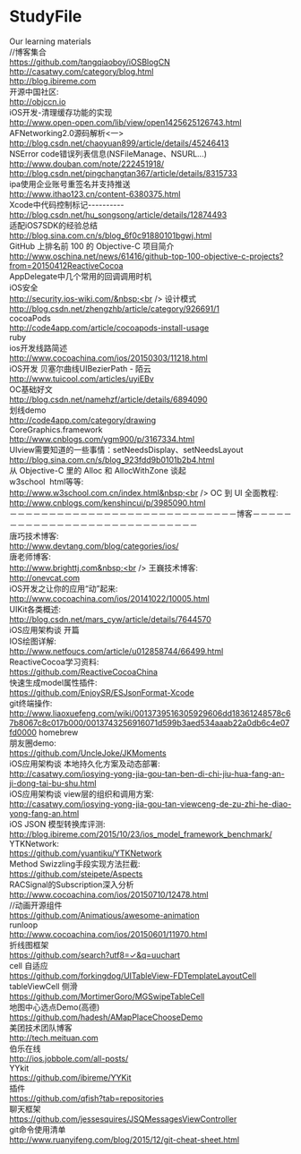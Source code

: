 # StudyFile
Our learning materials<br />
//博客集合<br />
https://github.com/tangqiaoboy/iOSBlogCN<br />
http://casatwy.com/category/blog.html <br />
http://blog.ibireme.com <br />
开源中国社区: <br />
http://objccn.io <br />
iOS开发-清理缓存功能的实现<br />
http://www.open-open.com/lib/view/open1425625126743.html<br />
AFNetworking2.0源码解析&lt;一&gt;<br />
http://blog.csdn.net/chaoyuan899/article/details/45246413<br />
NSError code错误列表信息(NSFileManage、NSURL...)<br />
http://www.douban.com/note/222451918/<br />
http://blog.csdn.net/pingchangtan367/article/details/8315733<br />
ipa使用企业账号重签名并支持推送<br />
http://www.ithao123.cn/content-6380375.html<br />
Xcode中代码控制标记----------<br />
http://blog.csdn.net/hu_songsong/article/details/12874493<br />
适配iOS7SDK的经验总结<br />
http://blog.sina.com.cn/s/blog_6f0c91880101bgwj.html<br />
GitHub 上排名前 100 的 Objective-C 项目简介<br />
http://www.oschina.net/news/61416/github-top-100-objective-c-projects?from=20150412ReactiveCocoa<br />
AppDelegate中几个常用的回调调用时机<br />
iOS安全<br />
http://security.ios-wiki.com/&nbsp;<br />
设计模式<br />
http://blog.csdn.net/zhengzhb/article/category/926691/1<br />
cocoaPods<br />
http://code4app.com/article/cocoapods-install-usage<br />
ruby<br />
ios开发线路简述<br />
http://www.cocoachina.com/ios/20150303/11218.html<br />
iOS开发 贝塞尔曲线UIBezierPath - 陌云<br />
http://www.tuicool.com/articles/uyiEBv<br />
OC基础好文<br />
http://blog.csdn.net/namehzf/article/details/6894090<br />
划线demo<br />
http://code4app.com/category/drawing<br />
CoreGraphics.framework&nbsp;<br />
http://www.cnblogs.com/ygm900/p/3167334.html<br />
UIview需要知道的一些事情：setNeedsDisplay、setNeedsLayout<br />
http://blog.sina.com.cn/s/blog_923fdd9b0101b2b4.html<br />
从 Objective-C 里的 Alloc 和 AllocWithZone 谈起<br />
w3school &nbsp;html等等:<br />
http://www.w3school.com.cn/index.html&nbsp;<br />
OC 到 UI 全面教程:<br />
http://www.cnblogs.com/kenshincui/p/3985090.html<br />
－－－－－－－－－－－－－－－－－－－－－－－－－－－－－博客－－－－－－－－－－－－－－－－－－－－－－－－－－－－－<br />
唐巧技术博客:<br />
http://www.devtang.com/blog/categories/ios/<br />
唐老师博客:<br />
http://www.brighttj.com&nbsp;<br />
王巍技术博客:<br />
http://onevcat.com<br />
iOS开发之让你的应用“动”起来:<br />
http://www.cocoachina.com/ios/20141022/10005.html<br />
UIKit各类概述:<br />
http://blog.csdn.net/mars_cyw/article/details/7644570<br />
iOS应用架构谈 开篇 &nbsp; &nbsp; &nbsp; &nbsp; &nbsp; &nbsp; &nbsp; &nbsp; &nbsp; &nbsp;&nbsp;<br />
IOS绘图详解:<br />
http://www.netfoucs.com/article/u012858744/66499.html<br />
ReactiveCocoa学习资料:<br />
https://github.com/ReactiveCocoaChina<br />
快速生成model属性插件:<br />
https://github.com/EnjoySR/ESJsonFormat-Xcode <br />
git终端操作:<br />
http://www.liaoxuefeng.com/wiki/0013739516305929606dd18361248578c67b8067c8c017b000/0013743256916071d599b3aed534aaab22a0db6c4e07fd0000 homebrew<br />
朋友圈demo: <br />
https://github.com/UncleJoke/JKMoments <br />
iOS应用架构谈 本地持久化方案及动态部署: <br /> http://casatwy.com/iosying-yong-jia-gou-tan-ben-di-chi-jiu-hua-fang-an-ji-dong-tai-bu-shu.html <br />
iOS应用架构谈 view层的组织和调用方案: <br />
http://casatwy.com/iosying-yong-jia-gou-tan-viewceng-de-zu-zhi-he-diao-yong-fang-an.html <br />
iOS JSON 模型转换库评测: <br />
http://blog.ibireme.com/2015/10/23/ios_model_framework_benchmark/<br />
YTKNetwork: <br />
https://github.com/yuantiku/YTKNetwork <br />
Method Swizzling手段实现方法拦截:<br />
https://github.com/steipete/Aspects<br />
RACSignal的Subscription深入分析 <br />
http://www.cocoachina.com/ios/20150710/12478.html <br />
//动画开源组件 <br />
https://github.com/Animatious/awesome-animation <br />
runloop <br />
http://www.cocoachina.com/ios/20150601/11970.html <br />
折线图框架 <br />
https://github.com/search?utf8=✓&q=uuchart <br />
cell 自适应 <br />
https://github.com/forkingdog/UITableView-FDTemplateLayoutCell <br />
tableViewCell 侧滑 <br />
https://github.com/MortimerGoro/MGSwipeTableCell <br />
地图中心选点Demo(高德)<br />
https://github.com/hadesh/AMapPlaceChooseDemo <br />
美团技术团队博客<br />
http://tech.meituan.com <br />
伯乐在线 <br />
http://ios.jobbole.com/all-posts/ <br />
YYkit <br />
https://github.com/ibireme/YYKit <br />
插件 <br />
https://github.com/qfish?tab=repositories <br />
聊天框架 <br />
 https://github.com/jessesquires/JSQMessagesViewController <br />
git命令使用清单 <br />
http://www.ruanyifeng.com/blog/2015/12/git-cheat-sheet.html <br />
